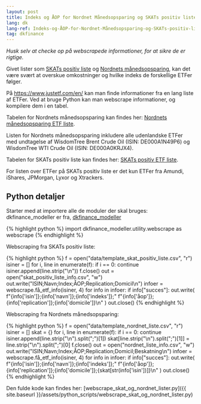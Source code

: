 ```yaml
---
layout: post
title: Indeks og ÅOP for Nordnet Månedsopsparing og SKATs positiv liste
lang: dk
lang-ref: Indeks-og-ÅOP-for-Nordnet-Månedsopsparing-og-SKATs-positiv-liste
tag: dkfinance
---
```


*Husk selv at checke op på webscrapede informationer, for at sikre de er rigtige.*

Givet lister som [SKATs positiv liste](https://skat.dk/skat.aspx?oid=2244641)
og [Nordnets månedsopsparing](https://www.nordnet.dk/dk/tjenester/manedsopsparing),
kan det være svært at overskue omkostninger og hvilke indeks de forskellige ETFer følger.

På https://www.justetf.com/en/ kan man finde informationer fra en lang liste af ETFer.
Ved at bruge Python kan man webscrape informationer, og kompilere dem i en tabel.

Tabelen for Nordnets månedsopsparing kan findes her:
[Nordnets månedsopsparing ETF liste](https://docs.google.com/spreadsheets/d/1FTxNdAT43Dkcix32ase-R8O1tQDkWkr3hvvkqLLOihY/edit?usp=sharing).

Listen for Nordnets månedsopsparing inkludere alle udenlandske ETFer med undtagelse af WisdomTree Brent Crude Oil (ISIN: DE000A1N49P6) og WisdomTree WTI Crude Oil (ISIN: DE000A0KRJX4).

Tabelen for SKATs positiv liste kan findes her:
[SKATs positiv ETF liste](https://docs.google.com/spreadsheets/d/181WgeIKI_c9z2DpjqcBxXkOwbcPLnrDjRT4JhHY8eB8/edit?usp=sharing).

For listen over ETFer på SKATs positiv liste er det kun ETFer fra Amundi, iShares, JPMorgan, Lyxor og Xtrackers.


<!-- python_split -->

## Python detaljer

Starter med at importere alle de moduler der skal bruges:
dkfinance_modeller er fra, [dkfinance_modeller](https://github.com/erikkjellgren/dkfinance_modeller)

{% highlight python %}
import dkfinance_modeller.utility.webscrape as webscrape
{% endhighlight %}

Webscraping fra SKATs positiv liste:

{% highlight python %}
f = open("data/template_skat_positiv_liste.csv", "r")
isiner = []
for i, line in enumerate(f):
    if i == 0:
        continue
    isiner.append(line.strip("\n"))
f.close()
out = open("skat_positiv_liste_info.csv", "w")
out.write("ISIN;Navn;Index;ÅOP;Replication;Domicil\n")
infoer = webscrape.få_etf_info(isiner, 4)
for info in infoer:
    if info["succes"]:
        out.write(
            f"{info['isin']};{info['navn']};{info['indeks']};"
            f"{info['åop']};{info['replication']};{info['domicile']}\n"
        )
out.close()
{% endhighlight %}

Webscraping fra Nordnets månedsopsparing:

{% highlight python %}
f = open("data/template_nordnet_liste.csv", "r")
isiner = []
skat = {}
for i, line in enumerate(f):
    if i == 0:
        continue
    isiner.append(line.strip("\n").split(";")[1])
    skat[line.strip("\n").split(";")[1]] = line.strip("\n").split(";")[0]
f.close()
out = open("nordnet_liste_info.csv", "w")
out.write("ISIN;Navn;Index;ÅOP;Replication;Domicil;Beskatning\n")
infoer = webscrape.få_etf_info(isiner, 4)
for info in infoer:
    if info["succes"]:
        out.write(
            f"{info['isin']};{info['navn']};{info['indeks']};"
            f"{info['åop']};{info['replication']};{info['domicile']};{skat[str(info['isin'])]}\n"
        )
out.close()
{% endhighlight %}

Den fulde kode kan findes her: [webscrape_skat_og_nordnet_lister.py]({{ site.baseurl }}/assets/python_scripts/webscrape_skat_og_nordnet_lister.py)
